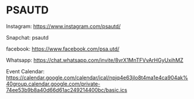 # PSAUTD
Instagram: https://www.instagram.com/psautd/

Snapchat: psautd

facebook: https://www.facebook.com/psa.utd/

Whatsapp: https://chat.whatsapp.com/invite/8vrX1MnTFVvArHGyUxihMZ

Event Calendar: https://calendar.google.com/calendar/ical/npjq4e63jlo8t4ma1e4ca904ak%40group.calendar.google.com/private-74ee53b9b8a40d66d61ac249214400bc/basic.ics
